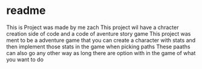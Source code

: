 # readme
This is Project was made by me zach 
This project wil have a chracter creation side of code and a code of aventure story game
This project was ment to be a adventure game that  you can create a character with stats and then implement those stats in the game when picking paths
These paaths can also go any other way as long there are option with in the game of what you want to do 
